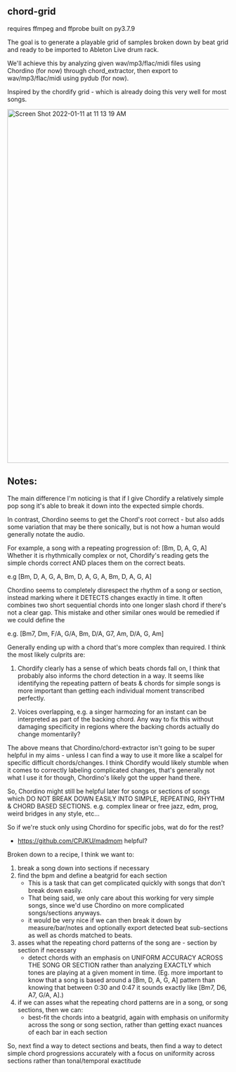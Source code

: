chord-grid
----------

requires ffmpeg and ffprobe built on py3.7.9


The goal is to generate a playable grid of samples broken down by beat grid
and ready to be imported to Ableton Live drum rack.

We'll achieve this by analyzing given wav/mp3/flac/midi files using Chordino (for now)
through chord_extractor, then export to wav/mp3/flac/midi using pydub (for now).

Inspired by the chordify grid - which is already doing this very well for most
songs.

<img width="806" alt="Screen Shot 2022-01-11 at 11 13 19 AM" src="https://user-images.githubusercontent.com/2433319/148979518-16b0d8eb-d979-4256-b1c4-fa3abe1af7fc.png">

Notes:
------

The main difference I'm noticing is that if I give Chordify a relatively simple pop
song it's able to break it down into the expected simple chords. 

In contrast, Chordino seems to get the Chord's root correct - but also adds some
variation that may be there sonically, but is not how a human would generally
notate the audio.

For example, a song with a repeating progression of: [Bm, D, A, G, A]
Whether it is rhythmically complex or not, Chordify's reading gets the simple
chords correct AND places them on the correct beats.

e.g [Bm, D, A, G, A, Bm, D, A, G, A, Bm, D, A, G, A]

Chordino seems to completely disrespect the rhythm of a song or section, instead 
marking where it DETECTS changes exactly in time. It often combines two short sequential chords
into one longer slash chord if there's not a clear gap. This mistake and other similar ones
would be remedied if we could define the

e.g. [Bm7, Dm, F/A, G/A, Bm, D/A, G7, Am, D/A, G, Am]

Generally ending up with a chord that's more complex than required. I think the
most likely culprits are:

  1. Chordify clearly has a sense of which beats chords fall on, I think that
     probably also informs the chord detection in a way. It seems like
     identifying the repeating pattern of beats & chords for simple songs is
     more important than getting each individual moment transcribed perfectly.

  2. Voices overlapping, e.g. a singer harmozing for an instant can be
     interpreted as part of the backing chord. Any way to fix this without
     damaging specificity in regions where the backing chords actually do change
     momentarily?

The above means that Chordino/chord-extractor isn't going to be super helpful in my aims - unless I can find a way to use it more like a scalpel for specific difficult chords/changes. I think Chordify would likely stumble when it comes to correctly labeling complicated changes, that's generally not what I use it for though, Chordino's likely got the upper hand there.

So, Chordino might still be helpful later for songs or sections of songs which DO NOT BREAK DOWN EASILY INTO SIMPLE, REPEATING, RHYTHM & CHORD BASED SECTIONS. e.g. complex linear or free jazz, edm, prog, weird bridges in any style, etc... 

 
So if we're stuck only using Chordino for specific jobs, wat do for the rest?
  - https://github.com/CPJKU/madmom helpful?

Broken down to a recipe, I think we want to:
  1. break a song down into sections if necessary
  2. find the bpm and define a beatgrid for each section
      - This is a task that can get complicated quickly with songs that don't break down easily.
      - That being said, we only care about this working for very simple songs, since we'd use Chordino
        on more complicated songs/sections anyways.
      - it would be very nice if we can then break it down by measure/bar/notes and optionally 
        export detected beat sub-sections as well as chords matched to beats.
  2. asses what the repeating chord patterns of the song are - section by section if necessary
      - detect chords with an emphasis on UNIFORM ACCURACY ACROSS THE SONG OR SECTION rather than 
        analyzing EXACTLY which tones are playing at a given moment in time. (Eg. more important to know 
        that a song is based around a [Bm, D, A, G, A] pattern than knowing that between 0:30 and 0:47 it
        sounds exactly like [Bm7, D6, A7, G/A, A].)
  3. if we can asses what the repeating chord patterns are in a song, or song sections, then we can:
      - best-fit the chords into a beatgrid, again with emphasis on uniformity across the song or song
        section, rather than getting exact nuances of each bar in each section

So, next find a way to detect sections and beats, then find a way to detect simple chord progressions accurately with a focus on uniformity across sections rather than tonal/temporal exactitude

